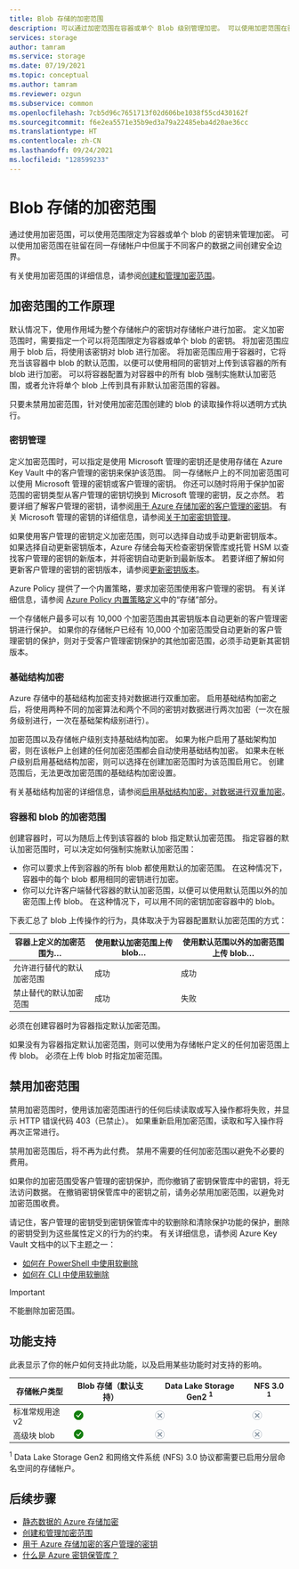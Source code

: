 ```yaml
---
title: Blob 存储的加密范围
description: 可以通过加密范围在容器或单个 Blob 级别管理加密。 可以使用加密范围在驻留在同一存储帐户中但属于不同客户的数据之间创建安全边界。
services: storage
author: tamram
ms.service: storage
ms.date: 07/19/2021
ms.topic: conceptual
ms.author: tamram
ms.reviewer: ozgun
ms.subservice: common
ms.openlocfilehash: 7cb5d96c7651713f02d606be1038f55cd430162f
ms.sourcegitcommit: f6e2ea5571e35b9ed3a79a22485eba4d20ae36cc
ms.translationtype: HT
ms.contentlocale: zh-CN
ms.lasthandoff: 09/24/2021
ms.locfileid: "128599233"
---
```

# <a name="encryption-scopes-for-blob-storage"></a>Blob 存储的加密范围

通过使用加密范围，可以使用范围限定为容器或单个 blob 的密钥来管理加密。 可以使用加密范围在驻留在同一存储帐户中但属于不同客户的数据之间创建安全边界。

有关使用加密范围的详细信息，请参阅[创建和管理加密范围](encryption-scope-manage.md)。

## <a name="how-encryption-scopes-work"></a>加密范围的工作原理

默认情况下，使用作用域为整个存储帐户的密钥对存储帐户进行加密。 定义加密范围时，需要指定一个可以将范围限定为容器或单个 blob 的密钥。 将加密范围应用于 blob 后，将使用该密钥对 blob 进行加密。 将加密范围应用于容器时，它将充当该容器中 blob 的默认范围，以便可以使用相同的密钥对上传到该容器的所有 blob 进行加密。 可以将容器配置为对容器中的所有 blob 强制实施默认加密范围，或者允许将单个 blob 上传到具有非默认加密范围的容器。

只要未禁用加密范围，针对使用加密范围创建的 blob 的读取操作将以透明方式执行。

### <a name="key-management"></a>密钥管理

定义加密范围时，可以指定是使用 Microsoft 管理的密钥还是使用存储在 Azure Key Vault 中的客户管理的密钥来保护该范围。 同一存储帐户上的不同加密范围可以使用 Microsoft 管理的密钥或客户管理的密钥。 你还可以随时将用于保护加密范围的密钥类型从客户管理的密钥切换到 Microsoft 管理的密钥，反之亦然。 若要详细了解客户管理的密钥，请参阅[用于 Azure 存储加密的客户管理的密钥](../common/customer-managed-keys-overview.md)。 有关 Microsoft 管理的密钥的详细信息，请参阅[关于加密密钥管理](../common/storage-service-encryption.md#about-encryption-key-management)。

如果使用客户管理的密钥定义加密范围，则可以选择自动或手动更新密钥版本。 如果选择自动更新密钥版本，Azure 存储会每天检查密钥保管库或托管 HSM 以查找客户管理的密钥的新版本，并将密钥自动更新到最新版本。 若要详细了解如何更新客户管理的密钥的密钥版本，请参阅[更新密钥版本](../common/customer-managed-keys-overview.md#update-the-key-version)。

Azure Policy 提供了一个内置策略，要求加密范围使用客户管理的密钥。 有关详细信息，请参阅 [Azure Policy 内置策略定义](../../governance/policy/samples/built-in-policies.md#storage)中的“存储”部分。

一个存储帐户最多可以有 10,000 个加密范围由其密钥版本自动更新的客户管理密钥进行保护。 如果你的存储帐户已经有 10,000 个加密范围受自动更新的客户管理密钥的保护，则对于受客户管理密钥保护的其他加密范围，必须手动更新其密钥版本。

### <a name="infrastructure-encryption"></a>基础结构加密

Azure 存储中的基础结构加密支持对数据进行双重加密。 启用基础结构加密之后，将使用两种不同的加密算法和两个不同的密钥对数据进行两次加密（一次在服务级别进行，一次在基础架构级别进行）。

加密范围以及存储帐户级别支持基础结构加密。 如果为帐户启用了基础架构加密，则在该帐户上创建的任何加密范围都会自动使用基础结构加密。 如果未在帐户级别启用基础结构加密，则可以选择在创建加密范围时为该范围启用它。 创建范围后，无法更改加密范围的基础结构加密设置。

有关基础结构加密的详细信息，请参阅[启用基础结构加密，对数据进行双重加密](../common/infrastructure-encryption-enable.md)。

### <a name="encryption-scopes-for-containers-and-blobs"></a>容器和 blob 的加密范围

创建容器时，可以为随后上传到该容器的 blob 指定默认加密范围。 指定容器的默认加密范围时，可以决定如何强制实施默认加密范围：

- 你可以要求上传到容器的所有 blob 都使用默认的加密范围。 在这种情况下，容器中的每个 blob 都用相同的密钥进行加密。
- 你可以允许客户端替代容器的默认加密范围，以便可以使用默认范围以外的加密范围上传 blob。 在这种情况下，可以用不同的密钥加密容器中的 blob。

下表汇总了 blob 上传操作的行为，具体取决于为容器配置默认加密范围的方式：

| 容器上定义的加密范围为… | 使用默认加密范围上传 blob… | 使用默认范围以外的加密范围上传 blob… |
|--|--|--|
| 允许进行替代的默认加密范围 | 成功 | 成功 |
| 禁止替代的默认加密范围 | 成功 | 失败 |

必须在创建容器时为容器指定默认加密范围。

如果没有为容器指定默认加密范围，则可以使用为存储帐户定义的任何加密范围上传 blob。 必须在上传 blob 时指定加密范围。

## <a name="disabling-an-encryption-scope"></a>禁用加密范围

禁用加密范围时，使用该加密范围进行的任何后续读取或写入操作都将失败，并显示 HTTP 错误代码 403（已禁止）。 如果重新启用加密范围，读取和写入操作将再次正常进行。

禁用加密范围后，将不再为此付费。 禁用不需要的任何加密范围以避免不必要的费用。

如果你的加密范围受客户管理的密钥保护，而你撤销了密钥保管库中的密钥，将无法访问数据。 在撤销密钥保管库中的密钥之前，请务必禁用加密范围，以避免对加密范围收费。

请记住，客户管理的密钥受到密钥保管库中的软删除和清除保护功能的保护，删除的密钥受到为这些属性定义的行为的约束。 有关详细信息，请参阅 Azure Key Vault 文档中的以下主题之一：

- [如何在 PowerShell 中使用软删除](../../key-vault/general/key-vault-recovery.md)
- [如何在 CLI 中使用软删除](../../key-vault/general/key-vault-recovery.md)

> [!IMPORTANT]
> 不能删除加密范围。

## <a name="feature-support"></a>功能支持

此表显示了你的帐户如何支持此功能，以及启用某些功能时对支持的影响。

| 存储帐户类型                | Blob 存储（默认支持）   | Data Lake Storage Gen2 <sup>1</sup>                        | NFS 3.0 <sup>1</sup>
|-----------------------------|---------------------------------|------------------------------------|--------------------------------------------------|
| 标准常规用途 v2 | ![是](../media/icons/yes-icon.png) |![否](../media/icons/no-icon.png)              | ![否](../media/icons/no-icon.png) |
| 高级块 blob          | ![是](../media/icons/yes-icon.png) |![否](../media/icons/no-icon.png)              | ![否](../media/icons/no-icon.png) |

<sup>1</sup>    Data Lake Storage Gen2 和网络文件系统 (NFS) 3.0 协议都需要已启用分层命名空间的存储帐户。

## <a name="next-steps"></a>后续步骤

- [静态数据的 Azure 存储加密](../common/storage-service-encryption.md)
- [创建和管理加密范围](encryption-scope-manage.md)
- [用于 Azure 存储加密的客户管理的密钥](../common/customer-managed-keys-overview.md)
- [什么是 Azure 密钥保管库？](../../key-vault/general/overview.md)

